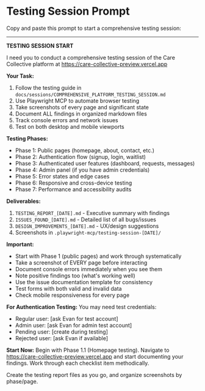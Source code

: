 # Testing Session Prompt

Copy and paste this prompt to start a comprehensive testing session:

---

**TESTING SESSION START**

I need you to conduct a comprehensive testing session of the Care Collective platform at https://care-collective-preview.vercel.app

**Your Task:**
1. Follow the testing guide in `docs/sessions/COMPREHENSIVE_PLATFORM_TESTING_SESSION.md`
2. Use Playwright MCP to automate browser testing
3. Take screenshots of every page and significant state
4. Document ALL findings in organized markdown files
5. Track console errors and network issues
6. Test on both desktop and mobile viewports

**Testing Phases:**
- Phase 1: Public pages (homepage, about, contact, etc.)
- Phase 2: Authentication flow (signup, login, waitlist)
- Phase 3: Authenticated user features (dashboard, requests, messages)
- Phase 4: Admin panel (if you have admin credentials)
- Phase 5: Error states and edge cases
- Phase 6: Responsive and cross-device testing
- Phase 7: Performance and accessibility audits

**Deliverables:**
1. `TESTING_REPORT_[DATE].md` - Executive summary with findings
2. `ISSUES_FOUND_[DATE].md` - Detailed list of all bugs/issues
3. `DESIGN_IMPROVEMENTS_[DATE].md` - UX/design suggestions
4. Screenshots in `.playwright-mcp/testing-session-[DATE]/`

**Important:**
- Start with Phase 1 (public pages) and work through systematically
- Take a screenshot of EVERY page before interacting
- Document console errors immediately when you see them
- Note positive findings too (what's working well)
- Use the issue documentation template for consistency
- Test forms with both valid and invalid data
- Check mobile responsiveness for every page

**For Authentication Testing:**
You may need test credentials:
- Regular user: [ask Evan for test account]
- Admin user: [ask Evan for admin test account]
- Pending user: [create during testing]
- Rejected user: [ask Evan if available]

**Start Now:**
Begin with Phase 1.1 (Homepage testing). Navigate to https://care-collective-preview.vercel.app and start documenting your findings. Work through each checklist item methodically.

Create the testing report files as you go, and organize screenshots by phase/page.
